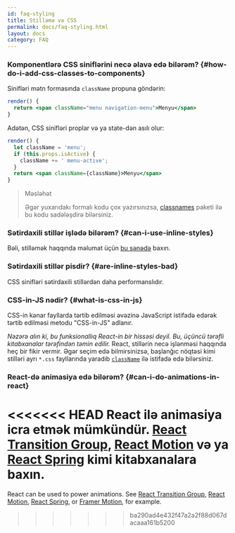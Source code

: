 ```yaml
---
id: faq-styling
title: Stilləmə və CSS
permalink: docs/faq-styling.html
layout: docs
category: FAQ
---
```


### Komponentlərə CSS siniflərini necə əlavə edə bilərəm? {#how-do-i-add-css-classes-to-components}

Sinifləri mətn formasında `className` propuna göndərin:

```jsx
render() {
  return <span className="menu navigation-menu">Menyu</span>
}
```

Adətən, CSS sinifləri proplar və ya state-dən asılı olur:

```jsx
render() {
  let className = 'menu';
  if (this.props.isActive) {
    className += ' menu-active';
  }
  return <span className={className}>Menyu</span>
}
```

>Məsləhət
>
>Əgər yuxarıdakı formalı kodu çox yazırsınızsa, [classnames](https://www.npmjs.com/package/classnames#usage-with-reactjs) paketi ilə bu kodu sadələşdirə bilərsiniz.

### Sətirdaxili stillər işlədə bilərəm? {#can-i-use-inline-styles}

Bəli, stilləmək haqqında məlumat üçün [bu sənədə](/docs/dom-elements.html#style) baxın.

### Sətirdaxili stillər pisdir? {#are-inline-styles-bad}

CSS sinifləri sətirdaxili stillərdən daha performanslıdır.

### CSS-in-JS nədir? {#what-is-css-in-js}

CSS-in kənar fayllarda tərtib edilməsi əvəzinə JavaScript istifadə edərək tərtib edilməsi metodu "CSS-in-JS" adlanır.

_Nəzərə alın ki, bu funksionallıq React-in bir hissəsi deyil. Bu, üçüncü tərəfli kitabxanalar tərəfindən təmin edilir._ React, stillərin necə işlənməsi haqqında heç bir fikir vermir. Əgər seçim edə bilmirsinizsə, başlanğıc nöqtəsi kimi stilləri ayrı `*.css` fayllarında yaradıb [`className`](/docs/dom-elements.html#classname) ilə istifadə edə bilərsiniz.

### React-də animasiya edə bilərəm? {#can-i-do-animations-in-react}

<<<<<<< HEAD
React ilə animasiya icra etmək mümkündür. [React Transition Group](https://reactcommunity.org/react-transition-group/), [React Motion](https://github.com/chenglou/react-motion) və ya [React Spring](https://github.com/react-spring/react-spring) kimi kitabxanalara baxın.
=======
React can be used to power animations. See [React Transition Group](https://reactcommunity.org/react-transition-group/), [React Motion](https://github.com/chenglou/react-motion), [React Spring](https://github.com/react-spring/react-spring), or [Framer Motion](https://framer.com/motion), for example.
>>>>>>> ba290ad4e432f47a2a2f88d067dacaaa161b5200
